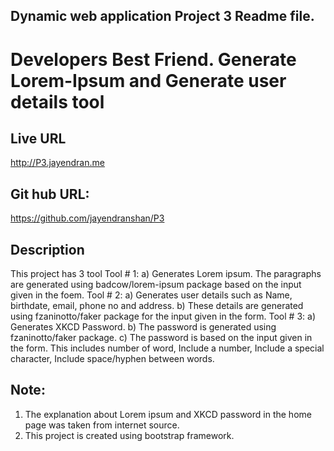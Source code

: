 ## Dynamic web application Project 3 Readme file.

# Developers Best Friend. Generate Lorem-Ipsum and Generate user details tool


## Live URL
<http://P3.jayendran.me>

## Git hub URL:
https://github.com/jayendranshan/P3

## Description
This project has 3 tool
	Tool # 1: 
		a) Generates Lorem ipsum. The paragraphs are generated using badcow/lorem-ipsum package based on the input given in the foem.
	Tool # 2:
		a) Generates user details such as Name, birthdate, email, phone no and address. 
		b) These details are generated using fzaninotto/faker package for the input given in the form.
	Tool # 3:
		a) Generates XKCD Password.
		b) The password is generated using fzaninotto/faker package.
		c) The password is based on the input given in the form. This includes number of word, Include a number, Include a special character, Include space/hyphen between words.



## Note:
1. The explanation about Lorem ipsum and XKCD password in the home page was taken from internet source.
2. This project is created using bootstrap framework.
